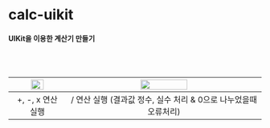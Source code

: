 # calc-uikit
#### UIKit을 이용한 계산기 만들기
<br><br>

|<img src= "https://s3.ezgif.com/save/ezgif-3-a49f4bdb01.gif" width="50%">|<img src="https://s3.ezgif.com/save/ezgif-3-1d0b4eb28f.gif" width="50%">|
|:-:|:-:|
|+, -, x 연산 실행| / 연산 실행 (결과값 정수, 실수 처리 & 0으로 나누었을때 오류처리)|
